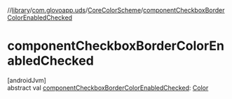 //[library](../../../index.md)/[com.glovoapp.uds](../index.md)/[CoreColorScheme](index.md)/[componentCheckboxBorderColorEnabledChecked](component-checkbox-border-color-enabled-checked.md)

# componentCheckboxBorderColorEnabledChecked

[androidJvm]\
abstract val [componentCheckboxBorderColorEnabledChecked](component-checkbox-border-color-enabled-checked.md): [Color](https://developer.android.com/reference/kotlin/androidx/compose/ui/graphics/Color.html)
